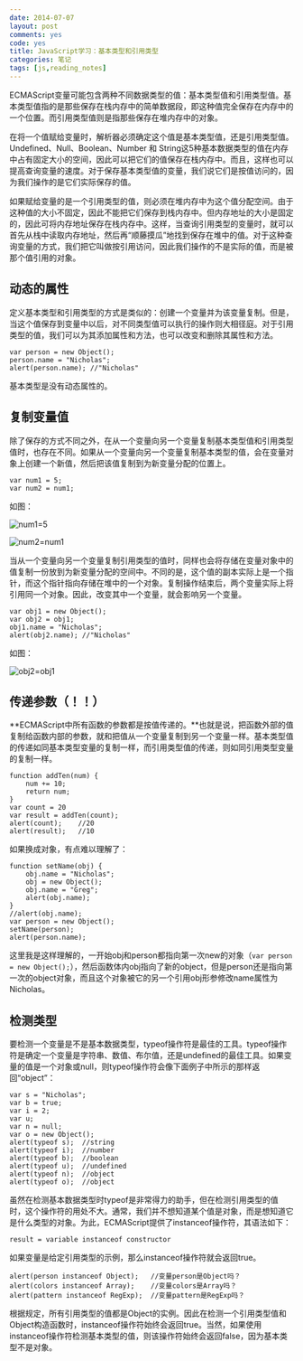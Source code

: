 ```yaml
---
date: 2014-07-07
layout: post
comments: yes
code: yes
title: JavaScript学习：基本类型和引用类型
categories: 笔记
tags: [js,reading_notes]
---
```


ECMAScript变量可能包含两种不同数据类型的值：基本类型值和引用类型值。基本类型值指的是那些保存在栈内存中的简单数据段，即这种值完全保存在内存中的一个位置。而引用类型值则是指那些保存在堆内存中的对象。

在将一个值赋给变量时，解析器必须确定这个值是基本类型值，还是引用类型值。Undefined、Null、Boolean、Number 和 String这5种基本数据类型的值在内存中占有固定大小的空间，因此可以把它们的值保存在栈内存中。而且，这样也可以提高查询变量的速度。对于保存基本类型值的变量，我们说它们是按值访问的，因为我们操作的是它们实际保存的值。

如果赋给变量的是一个引用类型的值，则必须在堆内存中为这个值分配空间。由于这种值的大小不固定，因此不能把它们保存到栈内存中。但内存地址的大小是固定的，因此可将内存地址保存在栈内存中。这样，当查询引用类型的变量时，就可以首先从栈中读取内存地址，然后再“顺藤摸瓜”地找到保存在堆中的值。对于这种查询变量的方式，我们把它叫做按引用访问，因此我们操作的不是实际的值，而是被那个值引用的对象。

## 动态的属性

定义基本类型和引用类型的方式是类似的：创建一个变量并为该变量复制。但是，当这个值保存到变量中以后，对不同类型值可以执行的操作则大相径庭。对于引用类型的值，我们可以为其添加属性和方法，也可以改变和删除其属性和方法。

    var person = new Object();
    person.name = "Nicholas";
    alert(person.name); //"Nicholas"

基本类型是没有动态属性的。

## 复制变量值

除了保存的方式不同之外，在从一个变量向另一个变量复制基本类型值和引用类型值时，也存在不同。如果从一个变量向另一个变量复制基本类型的值，会在变量对象上创建一个新值，然后把该值复制到为新变量分配的位置上。

    var num1 = 5;
    var num2 = num1;

如图：

![num1=5](/uploads/2014/07/1.jpg)

![num2=num1](/uploads/2014/07/2.jpg)

当从一个变量向另一个变量复制引用类型的值时，同样也会将存储在变量对象中的值复制一份放到为新变量分配的空间中。不同的是，这个值的副本实际上是一个指针，而这个指针指向存储在堆中的一个对象。复制操作结束后，两个变量实际上将引用同一个对象。因此，改变其中一个变量，就会影响另一个变量。

    var obj1 = new Object();
    var obj2 = obj1;
    obj1.name = "Nicholas";
    alert(obj2.name); //"Nicholas"

如图：

![obj2=obj1](/uploads/2014/07/3.jpg)

## 传递参数（！！）

**ECMAScript中所有函数的参数都是按值传递的。**也就是说，把函数外部的值复制给函数内部的参数，就和把值从一个变量复制到另一个变量一样。基本类型值的传递如同基本类型变量的复制一样，而引用类型值的传递，则如同引用类型变量的复制一样。

    function addTen(num) {
        num += 10;
        return num;
    }
    var count = 20
    var result = addTen(count);
    alert(count);    //20
    alert(result);   //10

如果换成对象，有点难以理解了：

    function setName(obj) {
        obj.name = "Nicholas";
        obj = new Object();
        obj.name = "Greg";
        alert(obj.name);
    }
    //alert(obj.name);
    var person = new Object();
    setName(person);
    alert(person.name);

这里我是这样理解的，一开始obj和person都指向第一次new的对象（`var person = new Object();`），然后函数体内obj指向了新的object，但是person还是指向第一次的object对象，而且这个对象被它的另一个引用obj形参修改name属性为Nicholas。

## 检测类型

要检测一个变量是不是基本数据类型，typeof操作符是最佳的工具。typeof操作符是确定一个变量是字符串、数值、布尔值，还是undefined的最佳工具。如果变量的值是一个对象或null，则typeof操作符会像下面例子中所示的那样返回“object”：

    var s = "Nicholas";
    var b = true;
    var i = 2;
    var u;
    var n = null;
    var o = new Object();
    alert(typeof s);  //string
    alert(typeof i);  //number
    alert(typeof b);  //boolean
    alert(typeof u);  //undefined
    alert(typeof n);  //object
    alert(typeof o);  //object

虽然在检测基本数据类型时typeof是非常得力的助手，但在检测引用类型的值时，这个操作符的用处不大。通常，我们并不想知道某个值是对象，而是想知道它是什么类型的对象。为此，ECMAScript提供了instanceof操作符，其语法如下：

    result = variable instanceof constructor

如果变量是给定引用类型的示例，那么instanceof操作符就会返回true。

    alert(person instanceof Object);   //变量person是Object吗？
    alert(colors instanceof Array);    //变量colors是Array吗？
    alert(pattern instanceof RegExp);  //变量pattern是RegExp吗？

根据规定，所有引用类型的值都是Object的实例。因此在检测一个引用类型值和Object构造函数时，instanceof操作符始终会返回true。当然，如果使用instanceof操作符检测基本类型的值，则该操作符始终会返回false，因为基本类型不是对象。